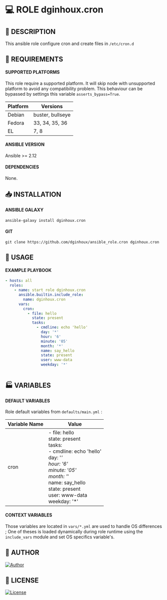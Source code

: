 # :computer: ROLE dginhoux.cron

## :scroll: DESCRIPTION

This ansible role configure cron and create files in `/etc/cron.d`


## :nut_and_bolt: REQUIREMENTS

#### SUPPORTED PLATFORMS

This role require a supported platform. 
It will skip node with unsupported platform to avoid any compatibility problem.
This behaviour can be bypassed by settings this variable `asserts_bypass=True`.

| Platform | Versions |
|----------|----------|
| Debian | buster, bullseye |
| Fedora | 33, 34, 35, 36 |
| EL | 7, 8 |


#### ANSIBLE VERSION

Ansible >= 2.12


#### DEPENDENCIES

None.


## :inbox_tray: INSTALLATION

#### ANSIBLE GALAXY

```shell
ansible-galaxy install dginhoux.cron
```

#### GIT

```shell
git clone https://github.com/dginhoux/ansible_role.cron dginhoux.cron
```


## :rocket: USAGE

#### EXAMPLE PLAYBOOK

```yaml
- hosts: all
  roles:
    - name: start role dginhoux.cron
      ansible.builtin.include_role:
        name: dginhoux.cron
      vars:
        cron:
          - file: hello
            state: present
            tasks:
              - cmdline: echo 'hello'
                day: '*'
                hour: '6'
                minute: '05'
                month: '*'
                name: say_hello
                state: present
                user: www-data
                weekday: '*'
        
```


## :factory: VARIABLES
#### DEFAULT VARIABLES
Role default variables from `defaults/main.yml` : 

| Variable Name | Value |
|---------------|-------|
| cron | - file: hello<br>  state: present<br>  tasks:<br>  - cmdline: echo 'hello'<br>    day: '*'<br>    hour: '6'<br>    minute: '05'<br>    month: '*'<br>    name: say_hello<br>    state: present<br>    user: www-data<br>    weekday: '*'<br> |

#### CONTEXT VARIABLES

Those variables are located in `vars/*.yml` are used to handle OS differences ; One of theses is loaded dynamically during role
runtime using the `include_vars` module and set OS specifics variable's.






## :man: AUTHOR

[![Author](https://img.shields.io/badge/maintained%20by-dginhoux-e00000?style=flat-square)](https://github.com/dginhoux)


## :bookmark_tabs: LICENSE

[![License](https://img.shields.io/github/license/dginhoux/ansible_role.cron?style=flat-square)](https://github.com/dginhoux/ansible_role.cron/blob/master/LICENSE)